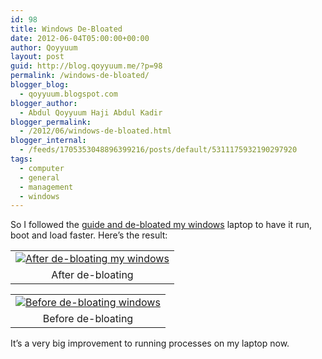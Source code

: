 ```yaml
---
id: 98
title: Windows De-Bloated
date: 2012-06-04T05:00:00+00:00
author: Qoyyuum
layout: post
guid: http://blog.qoyyuum.me/?p=98
permalink: /windows-de-bloated/
blogger_blog:
  - qoyyuum.blogspot.com
blogger_author:
  - Abdul Qoyyuum Haji Abdul Kadir
blogger_permalink:
  - /2012/06/windows-de-bloated.html
blogger_internal:
  - /feeds/1705353048896399216/posts/default/5311175932190297920
tags:
  - computer
  - general
  - management
  - windows
---
```

So I followed the [guide and de-bloated my windows](http://blog.qoyyuum.me/?p=100) laptop to have it run, boot and load faster. Here&#8217;s the result:
  


<table align="center" cellpadding="0" cellspacing="0" style="margin-left: auto; margin-right: auto; text-align: center;">
  <tr>
    <td style="text-align: center;">
      <a href="http://i1.wp.com/blog.qoyyuum.me/wp-content/uploads/2012/06/my-processed-memory-after.png" style="margin-left: auto; margin-right: auto;"><img alt="After de-bloating my windows" border="0" src="http://i1.wp.com/blog.qoyyuum.me/wp-content/uploads/2012/06/my-processed-memory-after.png?resize=640%2C560" title="After de-bloating" data-recalc-dims="1" /></a>
    </td>
  </tr>
  
  <tr>
    <td style="text-align: center;">
      After de-bloating
    </td>
  </tr>
</table>

<table align="center" cellpadding="0" cellspacing="0" style="margin-left: auto; margin-right: auto; text-align: center;">
  <tr>
    <td style="text-align: center;">
      <a href="http://i1.wp.com/blog.qoyyuum.me/wp-content/uploads/2012/06/my-processed-memory-be4.png" style="margin-left: auto; margin-right: auto;"><img alt="Before de-bloating windows" border="0" src="http://i1.wp.com/blog.qoyyuum.me/wp-content/uploads/2012/06/my-processed-memory-be4.png?resize=640%2C560" title="Before de-bloating" data-recalc-dims="1" /></a>
    </td>
  </tr>
  
  <tr>
    <td style="text-align: center;">
      Before de-bloating
    </td>
  </tr>
</table>

It&#8217;s a very big improvement to running processes on my laptop now.